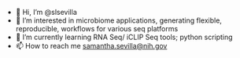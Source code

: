 - 👋 Hi, I’m @slsevilla
- 👀 I’m interested in microbiome applications, generating flexible, reproducible, workflows for various seq platforms  
- 🌱 I’m currently learning RNA Seq/ iCLIP Seq tools; python scripting
- 📫 How to reach me samantha.sevilla@nih.gov
